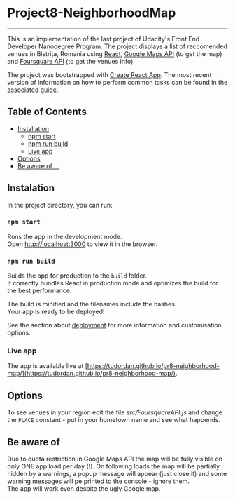 # Project8-NeighborhoodMap

---
This is an implementation of the last project of Udacity's Front End Developer Nanodegree Program. The project displays a list of reccomended venues in Bistrița, Romania using [React](https://reactjs.org/), [Google Maps API](https://developers.google.com/maps/documentation/javascript/tutorial) (to get the map) and [Foursquare API](https://developer.foursquare.com/places-api) (to get the venues info).

The project was bootstrapped with [Create React App](https://github.com/facebookincubator/create-react-app). The most recent version of information on how to perform common tasks can be found in the [associated guide](https://github.com/facebookincubator/create-react-app/blob/master/packages/react-scripts/template/README.md).

## Table of Contents

- [Installation](#instalation)
  - [npm start](#npm-start)
  - [npm run build](#npm-run-build)
  - [Live app](#live-app)
- [Options](#options)
- [Be aware of ...](#be-aware-of)

## Instalation

In the project directory, you can run:

### `npm start`

Runs the app in the development mode.<br>
Open [http://localhost:3000](http://localhost:3000) to view it in the browser.

### `npm run build`

Builds the app for production to the `build` folder.<br>
It correctly bundles React in production mode and optimizes the build for the best performance.

The build is minified and the filenames include the hashes.<br>
Your app is ready to be deployed!

See the section about [deployment](https://github.com/facebook/create-react-app/blob/master/packages/react-scripts/template/README.md#deployment) for more information and customisation options.

### Live app

The app is available live at [https://tudordan.github.io/pr8-neighborhood-map/](https://tudordan.github.io/pr8-neighborhood-map/). 

## Options

To see venues in your region edit the file *src/FoursquareAPI.js* and change the `PLACE` constant - put in your hometown name and see what happends.

## Be aware of

Due to quota restriction in Google Maps API the map will be fully visible on only ONE app load per day (!). On following loads the map will be partially hidden by a warnings, a popup message will appear (just close it) and some warning messages will pe printed to the console - ignore them.<br>The app will work even despite the ugly Google map.